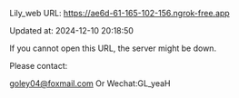 Lily_web URL: https://ae6d-61-165-102-156.ngrok-free.app

Updated at: 2024-12-10 20:18:50

If you cannot open this URL, the server might be down.

Please contact: 

goley04@foxmail.com Or Wechat:GL_yeaH